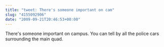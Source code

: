 ```yaml
---
title: "tweet: There's someone important on cam"
slug: "4155092906"
date: "2009-09-21T20:46:53+00:00"
---
```

There's someone important on campus. You can tell by all the police cars surrounding the main quad.